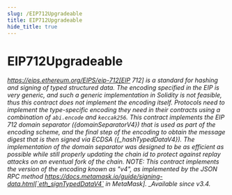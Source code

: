 ```yaml
---
slug: /EIP712Upgradeable
title: EIP712Upgradeable
hide_title: true
---
```


# EIP712Upgradeable

*https://eips.ethereum.org/EIPS/eip-712[EIP 712] is a standard for hashing and signing of typed structured data. The encoding specified in the EIP is very generic, and such a generic implementation in Solidity is not feasible, thus this contract does not implement the encoding itself. Protocols need to implement the type-specific encoding they need in their contracts using a combination of `abi.encode` and `keccak256`. This contract implements the EIP 712 domain separator ({*domainSeparatorV4}) that is used as part of the encoding scheme, and the final step of the encoding to obtain the message digest that is then signed via ECDSA ({\_hashTypedDataV4}). The implementation of the domain separator was designed to be as efficient as possible while still properly updating the chain id to protect against replay attacks on an eventual fork of the chain. NOTE: This contract implements the version of the encoding known as &quot;v4&quot;, as implemented by the JSON RPC method https://docs.metamask.io/guide/signing-data.html[`eth_signTypedDataV4` in MetaMask]. \_Available since v3.4.**
